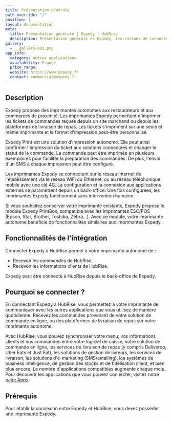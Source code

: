 ```yaml
---
title: Présentation générale
path_override: "/"
position: 1
layout: documentation
meta:
  title: Présentation générale | Expedy | HubRise
  description: Présentation générale de Expedy, les raisons de connecter votre imprimante autonome à HubRise et fonctionnalités de l'intégration avec HubRise.
gallery:
  - __gallery-001.png
app_info:
  category: Autres applications
  availability: France
  price_range:
  website: https://www.expedy.fr
  contact: commercial@expedy.fr
---
```


## Description

Expedy propose des imprimantes autonomes aux restaurateurs et aux commerces de proximité. Les imprimantes Expedy permettent d'imprimer les tickets de commandes reçues depuis un site marchand ou depuis les plateformes de livraison de repas. Les tickets s'impriment sur une seule et même imprimante et le format d'impression peut-être personnalisé.

Expedy Print est une solution d'impression autonome. Elle peut ainsi confirmer l'impression du ticket aux solutions connectées et changer le statut de la commande. La commande peut être imprimée en plusieurs exemplaires pour faciliter la préparation des commandes. De plus, l'envoi d'un SMS à chaque impression peut être configuré. 

Les imprimantes Expedy se connectent sur le réseau internet de l'établissement via le réseau WiFi ou Ethernet, ou au réseau téléphonique mobile avec une clé 4G. La configuration et la connexion aux applications externes se paramètrent depuis un back-office. Une fois configurées, les imprimantes Expedy fonctionnent sans intervention humaine.

Si vous souhaitez conserver votre imprimante existante, Expedy propose le module Expedy PrintBox, compatible avec les imprimantes ESC/POS (Epson, Star, Brother, Toshiba, Zebra...). Avec ce module, votre imprimante autonome bénéficie de fonctionnalités similaires aux imprimantes Expedy.

## Fonctionnalités de l'intégration

Connecter Expedy à HubRise permet à votre imprimante autonome de :

- Recevoir les commandes de HubRise.
- Recevoir les informations clients de HubRise.

Expedy peut être connecté à HubRise depuis le back-office de Expedy.

## Pourquoi se connecter ?

En connectant Expedy à HubRise, vous permettez à votre imprimante de communiquer avec les autres applications que vous utilisez de manière quotidienne. Recevez les commandes provenant de votre solution de commande en ligne, ou des plateformes de livraison de repas sur votre imprimante autonome.

Avec HubRise, vous pouvez synchroniser votre menu, vos informations clients et vos commandes entre votre logiciel de caisse, votre solution de commande en ligne, les services de livraison de repas (y compris Deliveroo, Uber Eats et Just Eat), les solutions de gestion de livreurs, les services de livraison, les solutions d'e-marketing (SMS/emailing), les systèmes de business intelligence, de gestion des stocks et de fidélisation client, et bien plus encore. Le nombre d'applications compatibles augmente chaque mois. Pour découvrir les applications que vous pouvez connecter, visitez notre [page Apps](/apps).

## Prérequis

Pour établir la connexion entre Expedy et HubRise, vous devez posséder une imprimante Expedy.
